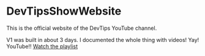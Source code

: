 # DevTipsShowWebsite
This is the official website of the DevTips YouTube channel.

V1 was built in about 3 days. I documented the whole thing with videos! Yay! YouTube!! [Watch the playlist](https://www.youtube.com/playlist?list=PLqGj3iMvMa4KXCYyFCQnC2ZNmZyoMAj8L)
